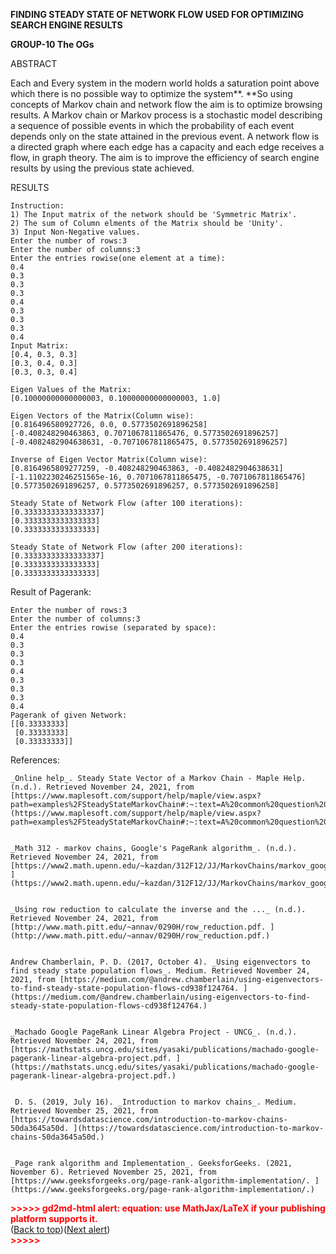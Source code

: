 **FINDING STEADY STATE OF NETWORK FLOW USED FOR OPTIMIZING SEARCH ENGINE RESULTS**

**GROUP-10 The OGs**


ABSTRACT

Each and Every system in the modern world holds a saturation point above which there is no possible way to optimize the system**. **So using concepts of Markov chain and network flow the aim is to optimize browsing results. A Markov chain or Markov process is a stochastic model describing a sequence of possible events in which the probability of each event depends only on the state attained in the previous event. A network flow is a directed graph where each edge has a capacity and each edge receives a flow, in graph theory. The aim is to improve the efficiency of search engine results by using the previous state achieved.

RESULTS


```
Instruction: 
1) The Input matrix of the network should be 'Symmetric Matrix'.
2) The sum of Column elments of the Matrix should be 'Unity'.
3) Input Non-Negative values.
Enter the number of rows:3
Enter the number of columns:3
Enter the entries rowise(one element at a time): 
0.4
0.3
0.3
0.3
0.4
0.3
0.3
0.3
0.4
Input Matrix: 
[0.4, 0.3, 0.3]
[0.3, 0.4, 0.3]
[0.3, 0.3, 0.4]

Eigen Values of the Matrix: 
[0.10000000000000003, 0.10000000000000003, 1.0]

Eigen Vectors of the Matrix(Column wise): 
[0.816496580927726, 0.0, 0.5773502691896258]
[-0.408248290463863, 0.7071067811865476, 0.5773502691896257]
[-0.4082482904638631, -0.7071067811865475, 0.5773502691896257]

Inverse of Eigen Vector Matrix(Column wise):
[0.8164965809277259, -0.408248290463863, -0.4082482904638631]
[-1.1102230246251565e-16, 0.7071067811865475, -0.7071067811865476]
[0.5773502691896257, 0.5773502691896257, 0.5773502691896258]

Steady State of Network Flow (after 100 iterations): 
[0.33333333333333337]
[0.3333333333333333]
[0.3333333333333333]

Steady State of Network Flow (after 200 iterations): 
[0.33333333333333337]
[0.3333333333333333]
[0.3333333333333333]
```


Result of Pagerank:


```
Enter the number of rows:3
Enter the number of columns:3
Enter the entries rowise (separated by space): 
0.4
0.3
0.3
0.3
0.4
0.3
0.3
0.3
0.4
Pagerank of given Network: 
[[0.33333333]
 [0.33333333]
 [0.33333333]]
```


References:


    _Online help_. Steady State Vector of a Markov Chain - Maple Help. (n.d.). Retrieved November 24, 2021, from [https://www.maplesoft.com/support/help/maple/view.aspx?path=examples%2FSteadyStateMarkovChain#:~:text=A%20common%20question%20arising%20in,vector%20of%20the%20Markov%20chain.](https://www.maplesoft.com/support/help/maple/view.aspx?path=examples%2FSteadyStateMarkovChain#:~:text=A%20common%20question%20arising%20in,vector%20of%20the%20Markov%20chain.) 


    _Math 312 - markov chains, Google's PageRank algorithm_. (n.d.). Retrieved November 24, 2021, from [https://www2.math.upenn.edu/~kazdan/312F12/JJ/MarkovChains/markov_google.pdf. ](https://www2.math.upenn.edu/~kazdan/312F12/JJ/MarkovChains/markov_google.pdf.)


    _Using row reduction to calculate the inverse and the ..._ (n.d.). Retrieved November 24, 2021, from [http://www.math.pitt.edu/~annav/0290H/row_reduction.pdf. ](http://www.math.pitt.edu/~annav/0290H/row_reduction.pdf.)


    Andrew Chamberlain, P. D. (2017, October 4). _Using eigenvectors to find steady state population flows_. Medium. Retrieved November 24, 2021, from [https://medium.com/@andrew.chamberlain/using-eigenvectors-to-find-steady-state-population-flows-cd938f124764. ](https://medium.com/@andrew.chamberlain/using-eigenvectors-to-find-steady-state-population-flows-cd938f124764.)


    _Machado Google PageRank Linear Algebra Project - UNCG_. (n.d.). Retrieved November 24, 2021, from [https://mathstats.uncg.edu/sites/yasaki/publications/machado-google-pagerank-linear-algebra-project.pdf. ](https://mathstats.uncg.edu/sites/yasaki/publications/machado-google-pagerank-linear-algebra-project.pdf.)


     D. S. (2019, July 16). _Introduction to markov chains_. Medium. Retrieved November 25, 2021, from [https://towardsdatascience.com/introduction-to-markov-chains-50da3645a50d. ](https://towardsdatascience.com/introduction-to-markov-chains-50da3645a50d.)


    _Page rank algorithm and Implementation_. GeeksforGeeks. (2021, November 6). Retrieved November 25, 2021, from [https://www.geeksforgeeks.org/page-rank-algorithm-implementation/. ](https://www.geeksforgeeks.org/page-rank-algorithm-implementation/.)

 

<p id="gdcalert1" ><span style="color: red; font-weight: bold">>>>>>  gd2md-html alert: equation: use MathJax/LaTeX if your publishing platform supports it. </span><br>(<a href="#">Back to top</a>)(<a href="#gdcalert2">Next alert</a>)<br><span style="color: red; font-weight: bold">>>>>> </span></p>

